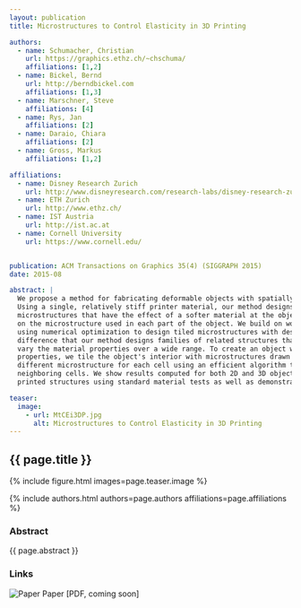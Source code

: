 ```yaml
---
layout: publication
title: Microstructures to Control Elasticity in 3D Printing

authors: 
  - name: Schumacher, Christian
    url: https://graphics.ethz.ch/~chschuma/
    affiliations: [1,2]
  - name: Bickel, Bernd
    url: http://berndbickel.com
    affiliations: [1,3]
  - name: Marschner, Steve
    affiliations: [4]
  - name: Rys, Jan
    affiliations: [2]
  - name: Daraio, Chiara
    affiliations: [2]
  - name: Gross, Markus
    affiliations: [1,2]

affiliations:
  - name: Disney Research Zurich
    url: http://www.disneyresearch.com/research-labs/disney-research-zurich/
  - name: ETH Zurich
    url: http://www.ethz.ch/
  - name: IST Austria
    url: http://ist.ac.at
  - name: Cornell University
    url: https://www.cornell.edu/


publication: ACM Transactions on Graphics 35(4) (SIGGRAPH 2015)
date: 2015-08

abstract: |
  We propose a method for fabricating deformable objects with spatially varying elasticity using 3D printing.
  Using a single, relatively stiff printer material, our method designs an assembly of small-scale 
  microstructures that have the effect of a softer material at the object scale, with properties depending
  on the microstructure used in each part of the object. We build on work in the area of metamaterials,
  using numerical optimization to design tiled microstructures with desired properties, but with the key
  difference that our method designs families of related structures that can be interpolated to smoothly
  vary the material properties over a wide range. To create an object with spatially varying elastic
  properties, we tile the object's interior with microstructures drawn from these families, generating a
  different microstructure for each cell using an efficient algorithm to select compatible structures for
  neighboring cells. We show results computed for both 2D and 3D objects, validating several 2D and 3D
  printed structures using standard material tests as well as demonstrating various example applications.

teaser:
  image:
    - url: MtCEi3DP.jpg
      alt: Microstructures to Control Elasticity in 3D Printing
---
```


## {{ page.title }}

{% include figure.html images=page.teaser.image %}

{% include authors.html authors=page.authors affiliations=page.affiliations %}

### Abstract

{{ page.abstract }}

### Links

![Paper](paper.jpg) Paper [PDF, coming soon]
